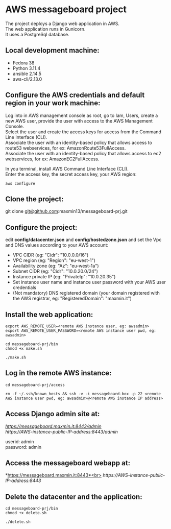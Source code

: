# AWS messageboard project

The project deploys a Django web application in AWS.</br>
The web application runs in Gunicorn.</br>
It uses a PostgreSql database.</br>

## Local development machine: ##

- Fedora 38
- Python 3.11.4
- ansible 2.14.5
- aws-cli/2.13.0

## Configure the AWS credentials and default region in your work machine: ##

Log into in AWS management console as root, go to Iam, Users, create a new AWS user,
provide the user with access to the AWS Management Console.</br>
Select the user and create the access keys for access from the Command Line Interface (CLI).</br>
Associate the user with an identity-based policy that allows access to route53 webservices, for ex: AmazonRoute53FullAccess.</br>
Associate the user with an identity-based policy that allows access to ec2 webservices, for ex: AmazonEC2FullAccess.</br>

In you terminal, install AWS Command Line Interface (CLI).</br>
Enter the access key, the secret access key, your AWS region:

```
aws configure
```

## Clone the project: ##

git clone git@github.com:maxmin13/messageboard-prj.git

## Configure the project: ##

edit **config/datacenter.json** and **config/hostedzone.json** and set the Vpc and DNS values according 
to your AWS account: <br>

* VPC CIDR (eg: "Cidr": "10.0.0.0/16")<br>
* VPC region (eg: "Region": "eu-west-1")<br>
* Availability zone (eg: "Az": "eu-west-1a")<br>
* Subnet CIDR (eg: "Cidr": "10.0.20.0/24")<br>
* Instance private IP (eg: "PrivateIp": "10.0.20.35")<br>
* Set instance user name and instance user password with your AWS user credentials<br>
* (Not mandatory) DNS registered domain (your domain registered with the AWS registrar, eg: "RegisteredDomain": "maxmin.it")<br>


## Install the web application: ##

```
export AWS_REMOTE_USER=<remote AWS instance user, eg: awsadmin>
export AWS_REMOTE_USER_PASSWORD=<remote AWS instance user pwd, eg: awsadmin>

cd messageboard-prj/bin
chmod +x make.sh

./make.sh
```

## Log in the remote AWS instance: ##

```
cd messageboard-prj/access

rm -f ~/.ssh/known_hosts && ssh -v -i messageboard-box -p 22 <remote AWS instance user pwd, eg: awsadmin>@<remote AWS instance IP address>

```

## Access Django admin site at: ##

*https://messageboard.maxmin.it:8443/admin*
<br>
*https://AWS-instance-public-IP-address:8443/admin*

userid: admin<br>
password: admin


## Access the messageboard webapp at: ##

*https://messageboard.maxmin.it:8443*<br>
*https://AWS-instance-public-IP-address:8443*


## Delete the datacenter and the application: ##

```
cd messageboard-prj/bin
chmod +x delete.sh

./delete.sh

```

<br>
